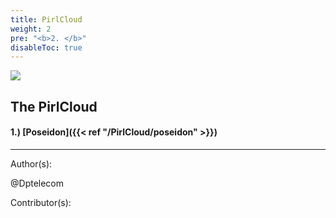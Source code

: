 ```yaml
---
title: PirlCloud
weight: 2
pre: "<b>2. </b>"
disableToc: true
---
```


![](/PirlCloud/poseidon/images/pirlclouddark.jpg)




## The PirlCloud



#### 1.) [Poseidon]({{< ref "/PirlCloud/poseidon" >}})




---
Author(s):


@Dptelecom


Contributor(s):

